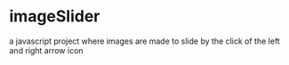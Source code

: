 # imageSlider
a javascript project where images are made to slide by the click of the left and right arrow icon 
